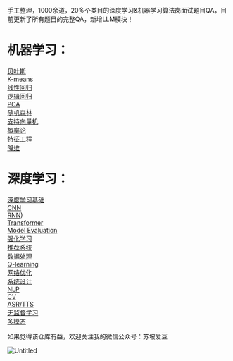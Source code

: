 手工整理，1000余道，20多个类目的深度学习&机器学习算法岗面试题目QA，目前更新了所有题目的完整QA，新增LLM模块！


# 机器学习：
[贝叶斯](机器学习/Bayes.md)  
[K-means](机器学习/K-means.md)   
[线性回归](机器学习/LinearRegression.md)  
[逻辑回归](机器学习/Logsticregression.md)  
[PCA](机器学习/PCA.md)  
[随机森林](机器学习/RandomForest.md)  
[支持向量机](机器学习/SVM.md)  
[概率论](机器学习/概率论.md)  
[特征工程](机器学习/特征工程.md)  
[降维](机器学习/降维.md)  


# 深度学习：
[深度学习基础](深度学习/DLFunda.md)  
[CNN](深度学习/CNN2.md)  
[RNN](https://github.com/zixian2021/AI-interview-cards/blob/d3741888dab75c6c485c29891f0f8e24cd8ce42d/%E6%B7%B1%E5%BA%A6%E5%AD%A6%E4%B9%A0/RNN%20ba2dd072fd1a45eab8be29543b3c4178.md))  
[Transformer](深度学习/Transformer.md)  
[Model Evaluation](深度学习/ModelEvaluation.md)  
[强化学习](深度学习/强化学习.md)  
[推荐系统](深度学习/推荐系统.md)  
[数据处理](深度学习/dataprocessing.md)  
[Q-learning](深度学习/Q-learning.md)  
[网络优化](深度学习/Optimisation.md)  
[系统设计](深度学习/SYSTEMDESIGN.md)  
[NLP](深度学习/NLP.md)  
[CV](深度学习/CV.md)  
[ASR/TTS](深度学习/ASR&TTS.md)  
[无监督学习](深度学习/Unsupervisedlearning.md)  
[多模态](深度学习/多模态.md) 


如果觉得该仓库有益，欢迎关注我的微信公众号：苏坡爱豆

![Untitled](readme%20md%2059479e695dc044bd8bf6ce7f3942924b/Untitled.png)
